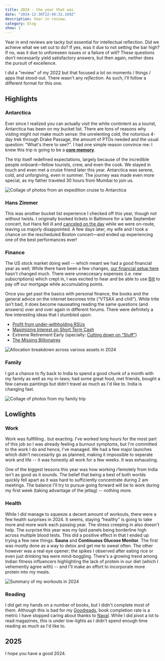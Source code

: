 ```yaml
---
title: 2024 - the year that was
date: "2024-12-30T22:40:32.169Z"
description: Year in review.
category: blog
show: 1
---
```


Year in end reviews are tacky but essential for intellectual reflection. Did we achieve what we set out to do? If yes, was it due to not setting the bar high? If no, was it due to unforeseen   issues or a failure of will? These questions don’t necessarily yield satisfactory answers, but then again, neither does the pursuit of excellence. 

I did a "review" of my 2022 but that focused a lot on moments / things / apps that stood-out. There wasn't any _reflection_. As such, I'll follow a different format for this one.

## Highlights


### Antarctica

Ever since I realized you can actually visit the white contintent as a tourist, Antarctica has been on my bucket list. There are tons of reasons why visting might not make much sense: the unrelenting cold, the notorious 4-day trek through Drake Passage, the amount of PTOs needed and the usual question: "What's there to see?". I had one simple reason convince me: I knew this trip is going to be a **[core memory](https://knowyourmeme.com/memes/a-core-memory)**.

The trip itself redefined expectations, largely because of the incredible people onboard—fellow tourists, crew, and even the cook. We stayed in touch and even met a cruise friend later this year. Antarctica was serene, cold, and unforgiving, even in summer. The journey was made even more special, as my father traveled 30 hours from Mumbai to join us. 

![Collage of photos from an expedition cruise to Antarctica](./antarctica.png)


### Hans Zimmer

This was another bucket list experience I checked off this year, though not without twists. I originally booked tickets in Baltimore for a late September concert, but Hans fell ill and [canceled on the day](https://www.instagram.com/p/C_-iHtuoYlr/) while we were on-route, leaving us majorly disappointed. A few days later, my wife and I took a chance on the rescheduled Boston concert—and ended up experiencing one of the best performances ever!

### Finance

The US stock market doing well -- which meant we had a good financial year as well; While there have been a few changes, [our financial setup here](https://abhishekbanthia.com/fire/) hasn't changed much. There were unneccesary expenses (i.e. new subscriptions) which crept in, I was excited to hear and be able to use [Bilt](https://bilt.page/r/LAX4-CASE) to pay off our mortgage while accumulating points. 

Once you get past the basics with personal finance, the books and the general advice on the internet becomes trite (“VTSAX and chill”). While trite isn’t bad, it does become nauseating reading the same questions (and answers) over and over again in different forums. There were definitely a few interesting ideas that I stumbled upon:

- [Profit from under-withholding RSUs](https://tctailwind.com/2024/05/21/how-to-profit-from-the-under-withholding-of-rsus-and-bonuses/)
- [Maximizing Interest on Short Term Cash](https://tctailwind.com/2024/02/06/how-i-maximize-interest-on-my-short-term-cash-without-chasing-rates-across-banks/)
- Extreme Retirement Early (specially: [Cutting down on “Stuff”](https://earlyretirementextreme.com/day-2-decluttering-and-managing-stuf.html))
- [The Missing Billionaires](https://www.economist.com/finance-and-economics/2023/09/21/how-to-avoid-a-common-investment-mistake)

![Allocation breakdown across various assets in 2024](./asset-allocation.png)


### Family

I got a chance to fly back to India to spend a good chunk of a month with my family as well as my in-laws; had some great food, met friends, bought a few canvas paintings but didn't travel as much as I'd like to. India is changing fast.

![Collage of photos from my family trip](./family.png)

## Lowlights

### Work

Work was fullfilling.. but exacting. I've worked long hours for the most part of this job so I was already feeling a burnout symptoms, but I'm committed to the work I do and hence, I've managed. We had a few major launches which didn't neccesarily go as planned, making it impossible to seperate work and life -- it was honestly all work for a few weeks. It was exhausting. 

One of the biggest lessons this year was how working r1emotely from India isn't as good as it sounds. The belief that being a best of both worlds quickly fell apart as it was hard to sufficiently concentrate during 2 am meetings. The balance I'll try to pursue going forward will be to work during my first week (taking advantage of the jetlag) -- nothing more.

### Health

While I did manage to squeeze a decent amount of workouts, there were a few health surprises in 2024. It seems, staying “healthy” is going to take more and more work each passing year. The stress creeping in also doesn't help. The surprise this year was my lipid panels being borderline high across multiple blood tests. This did a positive effect in that I ended up trying a few new things: **Sauna** and **Continuous Glucose Monitor**. The first was mostly done as a way to detox and get me to sweat often. The other however was a real eye opener; the spikes I observed after eating rice or even just drinking tea were mind-boggling. There's a growing trend among Indian fitness influencers highlighting the lack of protein in our diet (which I vehemently agree with) -- and I'll make an effort to incorporate more protein into my meals. 

![Summary of my workouts in 2024](./health-recap.JPEG)

### Reading

I did get my hands on a number of books, but I didn't complete most of them. Although this is bad for my [Goodreads](https://www.goodreads.com/user/show/6566801-abhishek), book completion rate is a metric I have stopped caring about thanks to [Naval](https://www.youtube.com/shorts/ScD1uOUMXro). While I did pivot a lot to read magazines, this is under low-lights as I didn't spend enough time reading as much as I'd like to.

## 2025


I hope you have a good 2024.